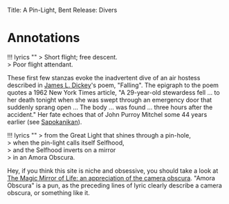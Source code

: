 Title: A Pin-Light, Bent
Release: Divers

# Annotations #

!!! lyrics ""
	> Short flight; free descent.  
	> Poor flight attendant.

These first few stanzas evoke the inadvertent dive of an air hostess described in [James L. Dickey](http://www.poetryfoundation.org/poems-and-poets/poets/detail/james-l-dickey)'s poem, "Falling". The epigraph to the poem quotes a 1962 New York Times article, "A 29-year-old stewardess fell ... to her death tonight when she was swept through an emergency door that suddenly sprang open ... The body ... was found ... three hours after the accident." Her fate echoes that of John Purroy Mitchel some 44 years earlier (see [Sapokanikan]({filename}sapokanikan.md)).

!!! lyrics ""
	> from the Great Light that shines through a pin-hole,  
	> when the pin-light calls itself Selfhood,  
	> and the Selfhood inverts on a mirror  
	> in an Amora Obscura.

Hey, if you think this site is niche and obsessive, you should take a look at [The Magic Mirror of Life: an appreciation of the camera obscura][cameraobscura]. "Amora Obscura" is a pun, as the preceding lines of lyric clearly describe a camera obscura, or something like it.

[^jnlyrics]:[Joanna Newsom lyrics][jnlyrics]

[jnlyrics]: http://joannanewsomlyrics.com/album/10-divers/64-a-pin-light-bent_as_sung/
[cameraobscura]: http://brightbytes.com/cosite/cohome.html
